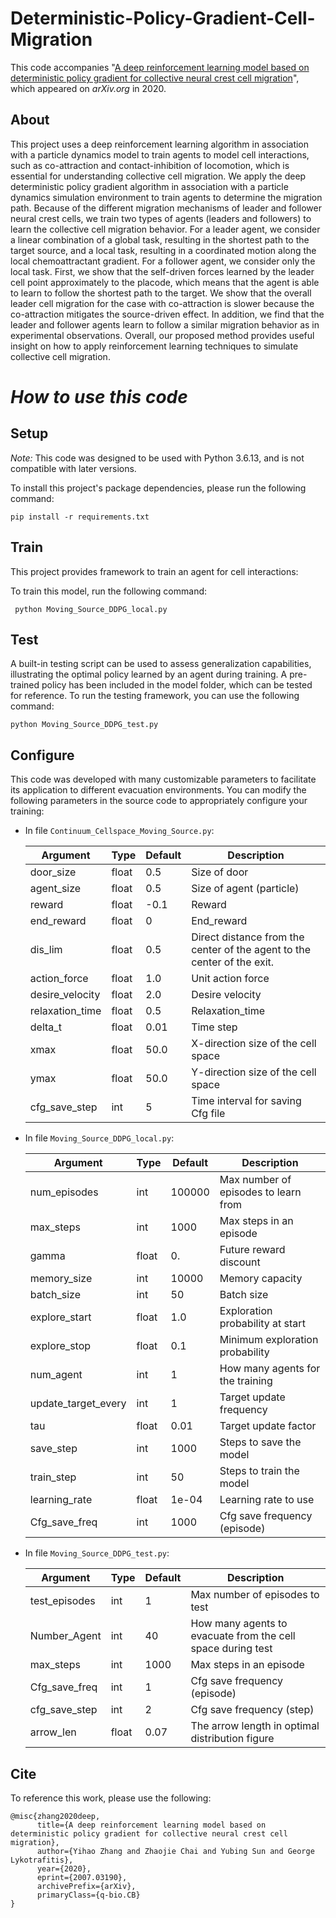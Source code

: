 # Deterministic-Policy-Gradient-Cell-Migration
This code accompanies "[A deep reinforcement learning model based on deterministic policy gradient for collective neural crest cell migration](https://arxiv.org/abs/2007.03190)", which appeared on *arXiv.org* in 2020.

## About
This project uses a deep reinforcement learning algorithm in association with a particle dynamics model to train agents to model cell interactions, such as co-attraction and contact-inhibition of locomotion, which is essential for understanding collective cell migration. We apply the deep deterministic policy gradient algorithm in association with a particle dynamics simulation environment to train agents to determine the migration path. Because of the different migration mechanisms of leader and follower neural crest cells, we train two types of agents (leaders and followers) to learn the collective cell migration behavior. For a leader agent, we consider a linear combination of a global task, resulting in the shortest path to the target source, and a local task, resulting in a coordinated motion along the local chemoattractant gradient. For a follower agent, we consider only the local task. First, we show that the self-driven forces learned by the leader cell point approximately to the placode, which means that the agent is able to learn to follow the shortest path to the target. We show that the overall leader cell migration for the case with co-attraction is slower because the co-attraction mitigates the source-driven effect. In addition, we find that the leader and follower agents learn to follow a similar migration behavior as in experimental observations. Overall, our proposed method provides useful insight on how to apply reinforcement learning techniques to simulate collective cell migration.

# *How to use this code*
## Setup
*Note:* This code was designed to be used with Python 3.6.13, and is not compatible with later versions.

To install this project's package dependencies, please run the following command:

    pip install -r requirements.txt

## Train
This project provides framework to train an agent for cell interactions:

To train this model, run the following command:
```
 python Moving_Source_DDPG_local.py
```

## Test
A built-in testing script can be used to assess generalization capabilities, illustrating the optimal policy learned by an agent during training. A pre-trained policy has been included in the model folder, which can be tested for reference. To run the testing framework, you can use the following command:

    python Moving_Source_DDPG_test.py

## Configure
This code was developed with many customizable parameters to facilitate its application to different evacuation environments. You can modify the following parameters in the source code to appropriately configure your training:

- In file `Continuum_Cellspace_Moving_Source.py`:

    | Argument                 | Type     | Default    | Description                                                               |
    | ------------------------ | -------- | ---------- | ------------------------------------------------------------------------- |
    | door_size                | float    | 0.5        | Size of door                                                              |
    | agent_size               | float    | 0.5        | Size of agent (particle)                                                  |
    | reward                   | float    | -0.1       | Reward                                                                    |
    | end_reward               | float    | 0          | End_reward                                                                |
    | dis_lim                  | float    | 0.5        | Direct distance from the center of the agent to the center of the exit.   |
    | action_force             | float    | 1.0        | Unit action force                                                         |
    | desire_velocity          | float    | 2.0        | Desire velocity                                                           |
    | relaxation_time          | float    | 0.5        | Relaxation_time                                                           |
    | delta_t                  | float    | 0.01       | Time step                                                                 |
    | xmax                     | float    | 50.0       | X-direction size of the cell space                                        |
    | ymax                     | float    | 50.0       | Y-direction size of the cell space                                        |
    | cfg_save_step            | int      | 5          | Time interval for saving Cfg file                                         |

- In file `Moving_Source_DDPG_local.py`:

    | Argument                 | Type     | Default    | Description                                                  |
    | ------------------------ | -------- | ---------- | ------------------------------------------------------------ |
    | num_episodes             | int      | 100000     | Max number of episodes to learn from                         |
    | max_steps                | int      | 1000       | Max steps in an episode                                      |
    | gamma                    | float    | 0.         | Future reward discount                                       |
    | memory_size              | int      | 10000      | Memory capacity                                              |
    | batch_size               | int      | 50         | Batch size                                                   |
    | explore_start            | float    | 1.0        | Exploration probability at start                             |
    | explore_stop             | float    | 0.1        | Minimum exploration probability                              |
    | num_agent                | int      | 1          | How many agents for the training                             |
    | update_target_every      | int      | 1          | Target update frequency                                      |
    | tau                      | float    | 0.01       | Target update factor                                         |
    | save_step                | int      | 1000       | Steps to save the model                                      |
    | train_step               | int      | 50         | Steps to train the model                                     |
    | learning_rate            | float    | 1e-04      | Learning rate to use                                         |
    | Cfg_save_freq            | int      | 1000       | Cfg save frequency (episode)                                 |

- In file `Moving_Source_DDPG_test.py`:

    | Argument                 | Type     | Default    | Description                                                  |
    | ------------------------ | -------- | ---------- | ------------------------------------------------------------ |
    | test_episodes            | int      | 1          | Max number of episodes to test                               |
    | Number_Agent             | int      | 40         | How many agents to evacuate from the cell space during test  |
    | max_steps                | int      | 1000       | Max steps in an episode                                      |
    | Cfg_save_freq            | int      | 1          | Cfg save frequency (episode)                                 |
    | cfg_save_step            | int      | 2          | Cfg save frequency (step)                                    |
    | arrow_len                | float    | 0.07       | The arrow length in optimal distribution figure              |

## Cite

To reference this work, please use the following:
```
@misc{zhang2020deep,
      title={A deep reinforcement learning model based on deterministic policy gradient for collective neural crest cell migration}, 
      author={Yihao Zhang and Zhaojie Chai and Yubing Sun and George Lykotrafitis},
      year={2020},
      eprint={2007.03190},
      archivePrefix={arXiv},
      primaryClass={q-bio.CB}
}
```

